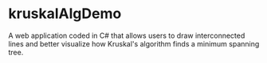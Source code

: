 # kruskalAlgDemo
A web application coded in C# that allows users to draw interconnected lines and better visualize how Kruskal's algorithm finds a minimum spanning tree.
